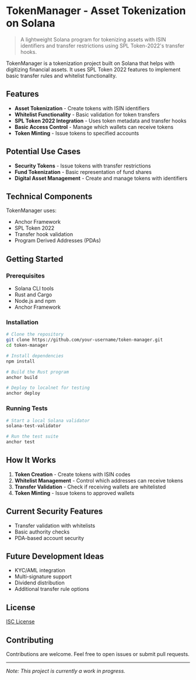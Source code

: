# TokenManager - Asset Tokenization on Solana

> A lightweight Solana program for tokenizing assets with ISIN identifiers and transfer restrictions using SPL Token-2022's transfer hooks.

TokenManager is a tokenization project built on Solana that helps with digitizing financial assets. It uses SPL Token 2022 features to implement basic transfer rules and whitelist functionality.

## Features

- **Asset Tokenization** - Create tokens with ISIN identifiers
- **Whitelist Functionality** - Basic validation for token transfers
- **SPL Token 2022 Integration** - Uses token metadata and transfer hooks
- **Basic Access Control** - Manage which wallets can receive tokens
- **Token Minting** - Issue tokens to specified accounts

## Potential Use Cases

- **Security Tokens** - Issue tokens with transfer restrictions
- **Fund Tokenization** - Basic representation of fund shares
- **Digital Asset Management** - Create and manage tokens with identifiers

## Technical Components

TokenManager uses:
- Anchor Framework
- SPL Token 2022
- Transfer hook validation
- Program Derived Addresses (PDAs)

## Getting Started

### Prerequisites

- Solana CLI tools
- Rust and Cargo
- Node.js and npm
- Anchor Framework

### Installation

```bash
# Clone the repository
git clone https://github.com/your-username/token-manager.git
cd token-manager

# Install dependencies
npm install

# Build the Rust program
anchor build

# Deploy to localnet for testing
anchor deploy
```

### Running Tests

```bash
# Start a local Solana validator
solana-test-validator

# Run the test suite
anchor test
```

## How It Works

1. **Token Creation** - Create tokens with ISIN codes
2. **Whitelist Management** - Control which addresses can receive tokens
3. **Transfer Validation** - Check if receiving wallets are whitelisted
4. **Token Minting** - Issue tokens to approved wallets

## Current Security Features

- Transfer validation with whitelists
- Basic authority checks
- PDA-based account security

## Future Development Ideas

- KYC/AML integration
- Multi-signature support
- Dividend distribution
- Additional transfer rule options

## License

[ISC License](LICENSE)

## Contributing

Contributions are welcome. Feel free to open issues or submit pull requests.

---

*Note: This project is currently a work in progress.*
